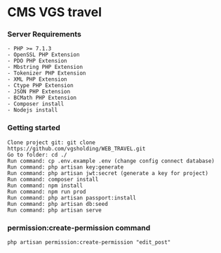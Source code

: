 # CMS VGS travel

### Server Requirements
```angular2html
- PHP >= 7.1.3
- OpenSSL PHP Extension
- PDO PHP Extension
- Mbstring PHP Extension
- Tokenizer PHP Extension
- XML PHP Extension
- Ctype PHP Extension
- JSON PHP Extension
- BCMath PHP Extension
- Composer install
- Nodejs install
```

### Getting started
```angular2html
Clone project git: git clone https://github.com/vgsholding/WEB_TRAVEL.git
Go to folder: cd ./
Run command: cp .env.example .env (change config connect database)
Run command: php artisan key:generate
Run command: php artisan jwt:secret (generate a key for project)
Run command: composer install
Run command: npm install
Run command: npm run prod
Run command: php artisan passport:install
Run command: php artisan db:seed
Run command: php artisan serve 
```
### permission:create-permission command

```angular2html
php artisan permission:create-permission "edit_post"
```
